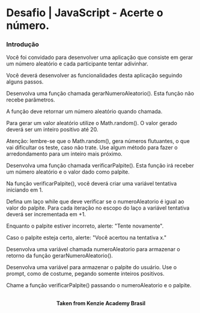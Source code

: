 <h1>Desafio | JavaScript - Acerte o número.</h1>

<h3>Introdução</h3>
Você foi convidado para desenvolver uma aplicação que consiste em gerar um número aleatório e cada participante tentar adivinhar.

Você deverá desenvolver as funcionalidades desta aplicação seguindo alguns passos.

Desenvolva uma função chamada gerarNumeroAleatorio(). Esta função não recebe parâmetros.

A função deve retornar um número aleatório quando chamada.

Para gerar um valor aleatório utilize o Math.random(). O valor gerado deverá ser um inteiro positivo até 20.

Atenção: lembre-se que o Math.random(), gera números flutuantes, o que vai dificultar os teste, caso não trate. Use algum método para fazer o arredondamento para um inteiro mais próximo.

Desenvolva uma função chamada verificarPalpite(). Esta função irá receber um número aleatório e o valor dado como palpite.

Na função verificarPalpite(), você deverá criar uma variável tentativa iniciando em 1.

Defina um laço while que deve verificar se o numeroAleatorio é igual ao valor do palpite. Para cada iteração no escopo do laço a variável tentativa deverá ser incrementada em +1.

Enquanto o palpite estiver incorreto, alerte: "Tente novamente".

Caso o palpite esteja certo, alerte: "Você acertou na tentativa x."

Desenvolva uma variável chamada numeroAleatorio para armazenar o retorno da função gerarNumeroAleatorio().

Desenvolva uma variável para armazenar o palpite do usuário. Use o prompt, como de costume, pegando somente inteiros positivos.

Chame a função verificarPalpite() passando o numeroAleatorio e o palpite.
<br>
<br>

<p align="center"><b>Taken from Kenzie Academy Brasil</b></p>
